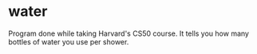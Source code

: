 # water
Program done while taking Harvard's CS50 course. It tells you how many bottles of water you use per shower.
